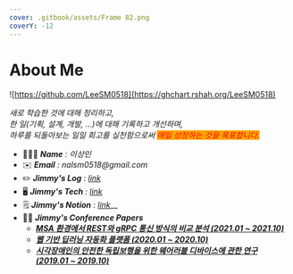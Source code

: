 ```yaml
---
cover: .gitbook/assets/Frame 82.png
coverY: -12
---
```


# About Me



![https://github.com/LeeSM0518](https://ghchart.rshah.org/LeeSM0518)



_새로 학습한 것에 대해 정리하고,_\
_한 일(기획, 설계, 개발, ...)에 대해 기록하고 개선하며,_\
_하루를 되돌아보는 일일 회고를 실천함으로써 <mark style="color:red;background-color:orange;">매일 성장하는 것을 목표합니다.</mark>_

_<mark style="background-color:orange;"></mark>_

* 👨🏻‍💻 _**Name** : 이상민_
* ✉️ _**Email** : nalsm0518@gmail.com_
* ✏️ _**Jimmy's Log**_ :  [_link_](https://app.gitbook.com/s/VUGmlfST1Av763oCpLBq/)
* 🖥 _**Jimmy's Tech** :_ [_link_](https://app.gitbook.com/s/xFAbVboeQj3rgqWe5uLh/)
* 🗒 _**Jimmy's Notion**_ :  [_link_](https://equinox-dirigible-aec.notion.site/TIL-Today-I-Learned-v2-0-c0f409fd10244278bf5370735b9bcb82)__
* 👨‍🎓 _**Jimmy's Conference Papers**_
  * __[_MSA 환경에서 REST와 gRPC 통신 방식의 비교 분석 (2021.01 \~ 2021.10)_](https://www.dbpia.co.kr/journal/articleDetail?nodeId=NODE11035666)__
  * __[_웹 기반 딥러닝 자동화 플랫폼 (2020.01 \~ 2020.10)_](https://www.dbpia.co.kr/journal/articleDetail?nodeId=NODE10530006)__
  * __[_시각장애인의 안전한 독립보행을 위한 웨어러블 디바이스에 관한 연구 (2019.01 \~ 2019.10)_](https://www.dbpia.co.kr/journal/articleDetail?nodeId=NODE09302036)__


